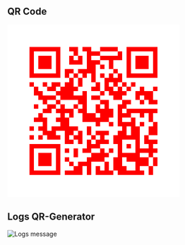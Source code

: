 ## QR Code
![QR Code](github_qr.png)

## Logs QR-Generator
![Logs message](C:\Users\Dell\OneDrive\Pictures\Screenshots\log_qr_code.png)
